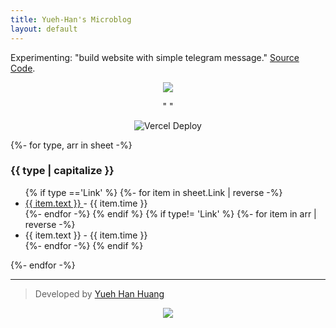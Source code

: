 ```yaml
---
title: Yueh-Han's Microblog
layout: default
---
```


Experimenting: "build website with simple telegram message." [Source Code](https://github.com/Bojne/microblog). 

<center class='noStyle'>
  <a href='https://app.netlify.com/sites/bmk/deploys'>
    <img src='https://api.netlify.com/api/v1/badges/8f688436-973d-4ab9-be07-d4013ccaf8fe/deploy-status'></img>
  </a>
  <p>
  "    "
  </p>
  <img src="https://deploy-badge.vercel.app/vercel/bmk-telegram" alt="Vercel Deploy"></img>
 </center>


{%- for type, arr in sheet -%}
  <h3>{{ type | capitalize }}</h3>

  <ul class="listing">
  {% if type =='Link' %}
  {%- for item in sheet.Link | reverse -%}
    <li><a href={{item.text}} target="_blank">{{ item.text }} </a> <span> - {{ item.time }}<span> </li>
    {%- endfor -%}
  {% endif %}
  {% if type!= 'Link' %}
    {%- for item in arr | reverse -%}
    <li>{{ item.text }}<span> - {{ item.time }}<span></li>
    {%- endfor -%}
  {% endif %}
</ul>
{%- endfor -%}

<br>

---


> Developed by [Yueh Han Huang](https://bojne.com)


<center>
<a href='https://app.netlify.com/start/deploy?repository=https://github.com/Bojne/microblog'>
<img src='https://www.netlify.com/img/deploy/button.svg'></img>
 </a>
 </center>




